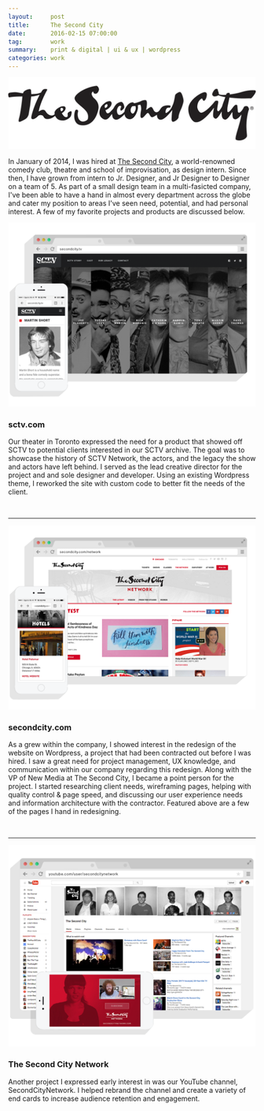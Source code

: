 ```yaml
---
layout:     post
title:      The Second City
date:       2016-02-15 07:00:00
tag:		work
summary:    print & digital | ui & ux | wordpress
categories: work
---
```


![SC Logo](/images/SC_2014_logo_blk.png)


In January of 2014, I was hired at [The Second City](http://secondcity.com), a world-renowned comedy club, theatre and school of improvisation,  as design intern. Since then, I have grown from intern to Jr. Designer, and Jr Designer to Designer on a team of 5.  As part of a small design team in a multi-fasicted company, I've been able to have a hand in almost every department across the globe and cater my position to areas I've seen need, potential, and had personal interest. A few of my favorite projects and products are discussed below.



_![SCTV](/images/SC_SCTV.png)_

<h3>sctv.com</h3>

Our theater in Toronto expressed the need for a product that showed off SCTV to potential clients interested in our SCTV archive. The goal was to showcase the history of SCTV Network, the actors, and the legacy the show and actors have left behind. I served as the lead creative director for the project and and sole designer and developer. Using an existing Wordpress theme, I reworked the site with custom code to better fit the needs of the client.

<br>

---


_![The Second City](/images/SC_Main.png)_


<h3>secondcity.com</h3>

As a grew within the company, I showed interest in the redesign of the website on Wordpress, a project that had been contracted out before I was hired. I saw a great need for project management, UX knowledge, and communication within our company regarding this redesign. Along with the VP of New Media at The Second City, I became a point person for the project. I started researching client needs, wireframing pages, helping with quality control & page speed, and discussing our user experience needs and information architecture with the contractor. Featured above are a few of the pages I hand in redesigning.

<br>

---


_![Second City Network](/images/SC_Network.png)_


<h3>The Second City Network</h3>

Another project I expressed early interest in was our YouTube channel, SecondCityNetwork. I helped rebrand the channel and create a variety of end cards to increase audience retention and engagement.
